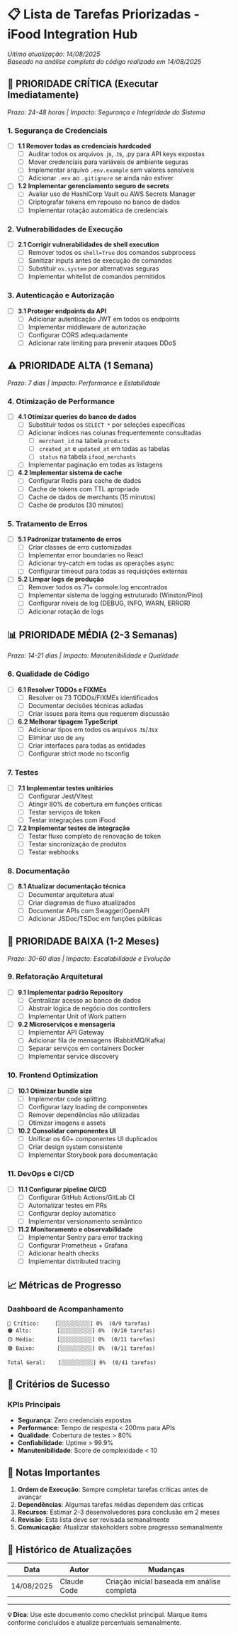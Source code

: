 # 📋 Lista de Tarefas Priorizadas - iFood Integration Hub

*Última atualização: 14/08/2025*  
*Baseado na análise completa do código realizada em 14/08/2025*

## 🚨 PRIORIDADE CRÍTICA (Executar Imediatamente)
*Prazo: 24-48 horas | Impacto: Segurança e Integridade do Sistema*

### 1. Segurança de Credenciais
- [ ] **1.1 Remover todas as credenciais hardcoded**
  - [ ] Auditar todos os arquivos .js, .ts, .py para API keys expostas
  - [ ] Mover credenciais para variáveis de ambiente seguras
  - [ ] Implementar arquivo `.env.example` sem valores sensíveis
  - [ ] Adicionar `.env` ao `.gitignore` se ainda não estiver

- [ ] **1.2 Implementar gerenciamento seguro de secrets**
  - [ ] Avaliar uso de HashiCorp Vault ou AWS Secrets Manager
  - [ ] Criptografar tokens em repouso no banco de dados
  - [ ] Implementar rotação automática de credenciais

### 2. Vulnerabilidades de Execução
- [ ] **2.1 Corrigir vulnerabilidades de shell execution**
  - [ ] Remover todos os `shell=True` dos comandos subprocess
  - [ ] Sanitizar inputs antes de execução de comandos
  - [ ] Substituir `os.system` por alternativas seguras
  - [ ] Implementar whitelist de comandos permitidos

### 3. Autenticação e Autorização
- [ ] **3.1 Proteger endpoints da API**
  - [ ] Adicionar autenticação JWT em todos os endpoints
  - [ ] Implementar middleware de autorização
  - [ ] Configurar CORS adequadamente
  - [ ] Adicionar rate limiting para prevenir ataques DDoS

## ⚠️ PRIORIDADE ALTA (1 Semana)
*Prazo: 7 dias | Impacto: Performance e Estabilidade*

### 4. Otimização de Performance
- [ ] **4.1 Otimizar queries do banco de dados**
  - [ ] Substituir todos os `SELECT *` por seleções específicas
  - [ ] Adicionar índices nas colunas frequentemente consultadas
    - [ ] `merchant_id` na tabela `products`
    - [ ] `created_at` e `updated_at` em todas as tabelas
    - [ ] `status` na tabela `ifood_merchants`
  - [ ] Implementar paginação em todas as listagens

- [ ] **4.2 Implementar sistema de cache**
  - [ ] Configurar Redis para cache de dados
  - [ ] Cache de tokens com TTL apropriado
  - [ ] Cache de dados de merchants (15 minutos)
  - [ ] Cache de produtos (30 minutos)

### 5. Tratamento de Erros
- [ ] **5.1 Padronizar tratamento de erros**
  - [ ] Criar classes de erro customizadas
  - [ ] Implementar error boundaries no React
  - [ ] Adicionar try-catch em todas as operações async
  - [ ] Configurar timeout para todas as requisições externas

- [ ] **5.2 Limpar logs de produção**
  - [ ] Remover todos os 71+ console.log encontrados
  - [ ] Implementar sistema de logging estruturado (Winston/Pino)
  - [ ] Configurar níveis de log (DEBUG, INFO, WARN, ERROR)
  - [ ] Adicionar rotação de logs

## 📊 PRIORIDADE MÉDIA (2-3 Semanas)
*Prazo: 14-21 dias | Impacto: Manutenibilidade e Qualidade*

### 6. Qualidade de Código
- [ ] **6.1 Resolver TODOs e FIXMEs**
  - [ ] Resolver os 73 TODOs/FIXMEs identificados
  - [ ] Documentar decisões técnicas adiadas
  - [ ] Criar issues para items que requerem discussão

- [ ] **6.2 Melhorar tipagem TypeScript**
  - [ ] Adicionar tipos em todos os arquivos .ts/.tsx
  - [ ] Eliminar uso de `any`
  - [ ] Criar interfaces para todas as entidades
  - [ ] Configurar strict mode no tsconfig

### 7. Testes
- [ ] **7.1 Implementar testes unitários**
  - [ ] Configurar Jest/Vitest
  - [ ] Atingir 80% de cobertura em funções críticas
  - [ ] Testar serviços de token
  - [ ] Testar integrações com iFood

- [ ] **7.2 Implementar testes de integração**
  - [ ] Testar fluxo completo de renovação de token
  - [ ] Testar sincronização de produtos
  - [ ] Testar webhooks

### 8. Documentação
- [ ] **8.1 Atualizar documentação técnica**
  - [ ] Documentar arquitetura atual
  - [ ] Criar diagramas de fluxo atualizados
  - [ ] Documentar APIs com Swagger/OpenAPI
  - [ ] Adicionar JSDoc/TSDoc em funções públicas

## 🔧 PRIORIDADE BAIXA (1-2 Meses)
*Prazo: 30-60 dias | Impacto: Escalabilidade e Evolução*

### 9. Refatoração Arquitetural
- [ ] **9.1 Implementar padrão Repository**
  - [ ] Centralizar acesso ao banco de dados
  - [ ] Abstrair lógica de negócio dos controllers
  - [ ] Implementar Unit of Work pattern

- [ ] **9.2 Microserviços e mensageria**
  - [ ] Implementar API Gateway
  - [ ] Adicionar fila de mensagens (RabbitMQ/Kafka)
  - [ ] Separar serviços em containers Docker
  - [ ] Implementar service discovery

### 10. Frontend Optimization
- [ ] **10.1 Otimizar bundle size**
  - [ ] Implementar code splitting
  - [ ] Configurar lazy loading de componentes
  - [ ] Remover dependências não utilizadas
  - [ ] Otimizar imagens e assets

- [ ] **10.2 Consolidar componentes UI**
  - [ ] Unificar os 60+ componentes UI duplicados
  - [ ] Criar design system consistente
  - [ ] Implementar Storybook para documentação

### 11. DevOps e CI/CD
- [ ] **11.1 Configurar pipeline CI/CD**
  - [ ] Configurar GitHub Actions/GitLab CI
  - [ ] Automatizar testes em PRs
  - [ ] Configurar deploy automático
  - [ ] Implementar versionamento semântico

- [ ] **11.2 Monitoramento e observabilidade**
  - [ ] Implementar Sentry para error tracking
  - [ ] Configurar Prometheus + Grafana
  - [ ] Adicionar health checks
  - [ ] Implementar distributed tracing

## 📈 Métricas de Progresso

### Dashboard de Acompanhamento
```
🔴 Crítico:     [░░░░░░░░░░] 0%  (0/9 tarefas)
🟠 Alto:        [░░░░░░░░░░] 0%  (0/10 tarefas)
🟡 Médio:       [░░░░░░░░░░] 0%  (0/11 tarefas)
🟢 Baixo:       [░░░░░░░░░░] 0%  (0/11 tarefas)

Total Geral:    [░░░░░░░░░░] 0%  (0/41 tarefas)
```

## 🎯 Critérios de Sucesso

### KPIs Principais
- **Segurança**: Zero credenciais expostas
- **Performance**: Tempo de resposta < 200ms para APIs
- **Qualidade**: Cobertura de testes > 80%
- **Confiabilidade**: Uptime > 99.9%
- **Manutenibilidade**: Score de complexidade < 10

## 📝 Notas Importantes

1. **Ordem de Execução**: Sempre completar tarefas críticas antes de avançar
2. **Dependências**: Algumas tarefas médias dependem das críticas
3. **Recursos**: Estimar 2-3 desenvolvedores para conclusão em 2 meses
4. **Revisão**: Esta lista deve ser revisada semanalmente
5. **Comunicação**: Atualizar stakeholders sobre progresso semanalmente

## 🔄 Histórico de Atualizações

| Data | Autor | Mudanças |
|------|-------|----------|
| 14/08/2025 | Claude Code | Criação inicial baseada em análise completa |

---

**💡 Dica**: Use este documento como checklist principal. Marque items conforme concluídos e atualize percentuais semanalmente.